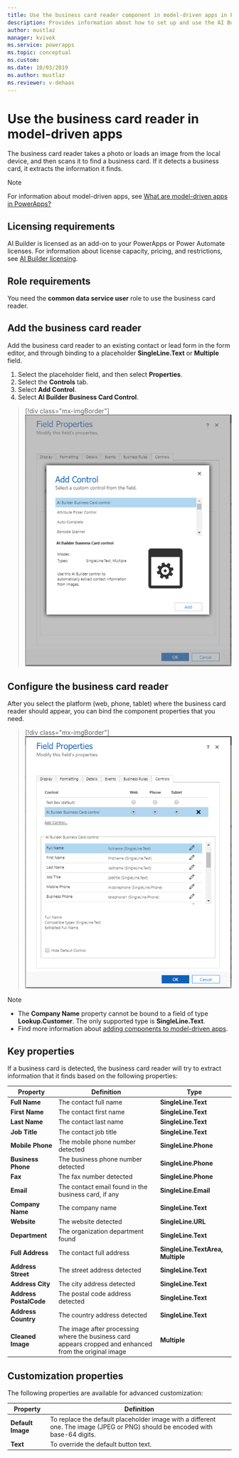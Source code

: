```yaml
---
title: Use the business card reader component in model-driven apps in PowerApps - AI Builder | Microsoft Docs
description: Provides information about how to set up and use the AI Builder business card reader in model-driven apps 
author: mustlaz
manager: kvivek
ms.service: powerapps
ms.topic: conceptual
ms.custom: 
ms.date: 10/03/2019
ms.author: mustlaz
ms.reviewer: v-dehaas
---
```



# Use the business card reader in model-driven apps

 The business card reader takes a photo or loads an image from the local device, and then scans it to find a business card. If it detects a business card, it extracts the information it finds.

> [!NOTE]
> For information about model-driven apps, see [What are model-driven apps in PowerApps?](/powerapps/maker/model-driven-apps/model-driven-app-overview)

## Licensing requirements

AI Builder is licensed as an add-on to your PowerApps or Power Automate licenses. For information about license capacity, pricing, and restrictions, see [AI Builder licensing](/ai-builder/administer-licensing).

## Role requirements

<!--from editor: Suggest changing the following sentence to "You need a Common Data Service user role to use the business card reader." --> 

You need the **common data service user** role to use the business card reader.

## Add the business card reader

Add the business card reader to an existing contact or lead form in the form editor, and through binding to a placeholder **SingleLine.Text** or **Multiple** field.



<!--from editor:
Looking at the image - Shoulud step 1 below say "Field Properties" instead of "Properties"?
Reason for removing the ellipsis: The style guide says if an option label ends with an ellipsis, don't include that end punctuation in instructions. -->

<!--v-dehaas:
The image isn't showing the UI element that gets selected. This is the resulting screen. -->


1. Select the placeholder field, and then select **Properties**.
2. Select the **Controls** tab.
3. Select **Add Control**.
4. Select **AI Builder Business Card Control**.

> [!div class="mx-imgBorder"]
> ![Form editor add control screen](media/form-editor-add-control.png "Form editor add control screen")

## Configure the business card reader

After you select the platform (web, phone, tablet) where the business card reader should appear, you can bind the component properties that you need.

> [!div class="mx-imgBorder"]
> ![Form editor binding properties screen](media/form-editor-binding-properties.png "Form editor binding properties screen")

> [!NOTE]
> - The **Company Name** property cannot be bound to a field of type **Lookup.Customer**. The only supported type is **SingleLine.Text**.
> - Find more information about [adding components to model-driven apps](/powerapps/developer/component-framework/add-custom-controls-to-a-field-or-entity).

## Key properties

If a business card is detected, the business card reader will try to extract information that it finds based on the following properties:

|Property |Definition  |Type  |
|---------|---------|---------|
 |**Full Name**| The contact full name| **SingleLine.Text**|
 |**First Name**| The contact first name|**SingleLine.Text**|
 |**Last Name**| The contact last name|**SingleLine.Text**|
 |**Job Title**| The contact job title|**SingleLine.Text**|
 |**Mobile Phone**| The mobile phone number detected| **SingleLine.Phone**|
 |**Business Phone**| The business phone number detected| **SingleLine.Phone**|
 |**Fax**| The fax number detected| **SingleLine.Phone**|
 |**Email**| The contact email found in the business card, if any |**SingleLine.Email**|
 |**Company Name**| The company name|**SingleLine.Text**|
 |**Website**| The website detected| **SingleLine.URL**|
 |**Department**| The organization department found|**SingleLine.Text**|
 |**Full Address**| The contact full address|**SingleLine.TextArea, Multiple**|
 |**Address Street**| The street address detected|**SingleLine.Text**|
 |**Address City**| The city address detected|**SingleLine.Text**|
 |**Address PostalCode**| The postal code address detected|**SingleLine.Text**|
 |**Address Country**| The country address detected|**SingleLine.Text**|
 |**Cleaned Image**| The image after processing where the business card appears cropped and enhanced from the original image|**Multiple**|

## Customization properties

The following properties are available for advanced customization:


<!--from editor: Wondering if "overwrite" might be the correct word for the last line. -->
<!--v-dehaas: I don't think so, although it wouldn't be incorrect. "override the default" makes more sense to me.  -->

|Property |Definition  |
|---------|---------|
 |**Default Image**| To replace the default placeholder image with a different one. The image (JPEG or PNG) should be encoded with base-64 digits.
 |**Text**| To override the default button text.
